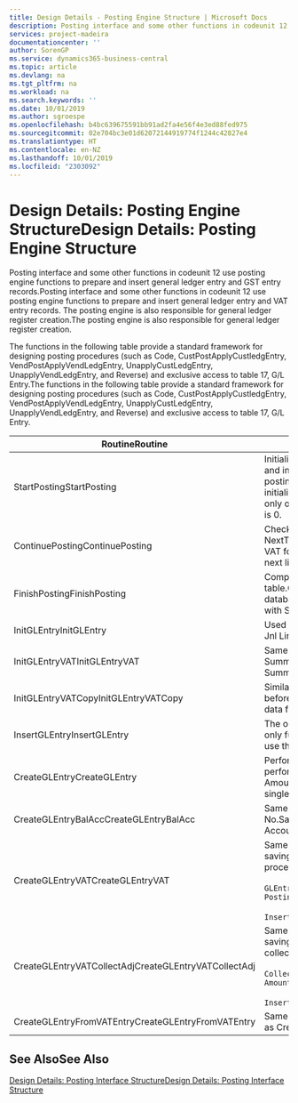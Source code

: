 ```yaml
---
title: Design Details - Posting Engine Structure | Microsoft Docs
description: Posting interface and some other functions in codeunit 12 use posting engine functions to prepare and insert general ledger entry and GST entry records. The posting engine is also responsible for general ledger register creation.
services: project-madeira
documentationcenter: ''
author: SorenGP
ms.service: dynamics365-business-central
ms.topic: article
ms.devlang: na
ms.tgt_pltfrm: na
ms.workload: na
ms.search.keywords: ''
ms.date: 10/01/2019
ms.author: sgroespe
ms.openlocfilehash: b4bc639675591bb91ad2fa4e56f4e3ed88fed975
ms.sourcegitcommit: 02e704bc3e01d62072144919774f1244c42827e4
ms.translationtype: HT
ms.contentlocale: en-NZ
ms.lasthandoff: 10/01/2019
ms.locfileid: "2303092"
---
```

# <a name="design-details-posting-engine-structure"></a><span data-ttu-id="674ee-104">Design Details: Posting Engine Structure</span><span class="sxs-lookup"><span data-stu-id="674ee-104">Design Details: Posting Engine Structure</span></span>
<span data-ttu-id="674ee-105">Posting interface and some other functions in codeunit 12 use posting engine functions to prepare and insert general ledger entry and GST entry records.</span><span class="sxs-lookup"><span data-stu-id="674ee-105">Posting interface and some other functions in codeunit 12 use posting engine functions to prepare and insert general ledger entry and VAT entry records.</span></span> <span data-ttu-id="674ee-106">The posting engine is also responsible for general ledger register creation.</span><span class="sxs-lookup"><span data-stu-id="674ee-106">The posting engine is also responsible for general ledger register creation.</span></span>  
  
 <span data-ttu-id="674ee-107">The functions in the following table provide a standard framework for designing posting procedures (such as Code, CustPostApplyCustledgEntry, VendPostApplyVendLedgEntry, UnapplyCustLedgEntry, UnapplyVendLedgEntry, and Reverse) and exclusive access to table 17, G/L Entry.</span><span class="sxs-lookup"><span data-stu-id="674ee-107">The functions in the following table provide a standard framework for designing posting procedures (such as Code, CustPostApplyCustledgEntry, VendPostApplyVendLedgEntry, UnapplyCustLedgEntry, UnapplyVendLedgEntry, and Reverse) and exclusive access to table 17, G/L Entry.</span></span>  
  
|<span data-ttu-id="674ee-108">Routine</span><span class="sxs-lookup"><span data-stu-id="674ee-108">Routine</span></span>|<span data-ttu-id="674ee-109">Description</span><span class="sxs-lookup"><span data-stu-id="674ee-109">Description</span></span>|  
|-------------|---------------------------------------|  
|<span data-ttu-id="674ee-110">StartPosting</span><span class="sxs-lookup"><span data-stu-id="674ee-110">StartPosting</span></span>|<span data-ttu-id="674ee-111">Initialises posting buffer TempGLEntryBuf, locks G/L Entry and GST Entry tables, and initialises Accounting Period, G/L Register, and Exchange Rate.</span><span class="sxs-lookup"><span data-stu-id="674ee-111">Initializes posting buffer TempGLEntryBuf, locks G/L Entry and VAT Entry tables, and initializes Accounting Period, G/L Register, and Exchange Rate.</span></span> <span data-ttu-id="674ee-112">Should be called only once, then NextEntryNo is 0.</span><span class="sxs-lookup"><span data-stu-id="674ee-112">Should be called only once, then NextEntryNo is 0.</span></span>|  
|<span data-ttu-id="674ee-113">ContinuePosting</span><span class="sxs-lookup"><span data-stu-id="674ee-113">ContinuePosting</span></span>|<span data-ttu-id="674ee-114">Checks and posts unrealised GST for previous transaction increment NextTransactionNo and prepares post of next line.</span><span class="sxs-lookup"><span data-stu-id="674ee-114">Checks and posts unrealized VAT for previous transaction increment NextTransactionNo and prepares post of next line.</span></span>|  
|<span data-ttu-id="674ee-115">FinishPosting</span><span class="sxs-lookup"><span data-stu-id="674ee-115">FinishPosting</span></span>|<span data-ttu-id="674ee-116">Completes posting by inserting G/L entries from temporary buffer into database table.</span><span class="sxs-lookup"><span data-stu-id="674ee-116">Completes posting by inserting G/L entries from temporary buffer into database table.</span></span> <span data-ttu-id="674ee-117">Always used together with StartPosting.</span><span class="sxs-lookup"><span data-stu-id="674ee-117">Always used together with StartPosting.</span></span> <span data-ttu-id="674ee-118">Checks for inconsistencies.</span><span class="sxs-lookup"><span data-stu-id="674ee-118">Checks for inconsistencies.</span></span>|  
|<span data-ttu-id="674ee-119">InitGLEntry</span><span class="sxs-lookup"><span data-stu-id="674ee-119">InitGLEntry</span></span>|<span data-ttu-id="674ee-120">Used to initialise new G/L entry for Gen.</span><span class="sxs-lookup"><span data-stu-id="674ee-120">Used to initialize new G/L entry for Gen.</span></span> <span data-ttu-id="674ee-121">Jnl Line.</span><span class="sxs-lookup"><span data-stu-id="674ee-121">Jnl Line.</span></span> <span data-ttu-id="674ee-122">Returns GLEntry as parameter.</span><span class="sxs-lookup"><span data-stu-id="674ee-122">Returns GLEntry as parameter.</span></span>|  
|<span data-ttu-id="674ee-123">InitGLEntryVAT</span><span class="sxs-lookup"><span data-stu-id="674ee-123">InitGLEntryVAT</span></span>|<span data-ttu-id="674ee-124">Same as InitGLEntry, but also assigns Bal. Account No. and SummarizeVAT.</span><span class="sxs-lookup"><span data-stu-id="674ee-124">Same as InitGLEntry, but also assigns Bal. Account No. and SummarizeVAT.</span></span>|  
|<span data-ttu-id="674ee-125">InitGLEntryVATCopy</span><span class="sxs-lookup"><span data-stu-id="674ee-125">InitGLEntryVATCopy</span></span>|<span data-ttu-id="674ee-126">Similar to InitGLEntryGST, but also copies posting groups data from GST Entry before SummariseGST.</span><span class="sxs-lookup"><span data-stu-id="674ee-126">Similar to InitGLEntryVAT, but also copies posting groups data from VAT Entry before SummarizeVAT.</span></span>|  
|<span data-ttu-id="674ee-127">InsertGLEntry</span><span class="sxs-lookup"><span data-stu-id="674ee-127">InsertGLEntry</span></span>|<span data-ttu-id="674ee-128">The only function that inserts G/L entry into global TempGLEntryBuf table.</span><span class="sxs-lookup"><span data-stu-id="674ee-128">The only function that inserts G/L entry into global TempGLEntryBuf table.</span></span> <span data-ttu-id="674ee-129">Always use this function for insert.</span><span class="sxs-lookup"><span data-stu-id="674ee-129">Always use this function for insert.</span></span>|  
|<span data-ttu-id="674ee-130">CreateGLEntry</span><span class="sxs-lookup"><span data-stu-id="674ee-130">CreateGLEntry</span></span>|<span data-ttu-id="674ee-131">Performs an InitGLEntry, assigns Additional Currency Amount, and then performs InsertGLEntry.</span><span class="sxs-lookup"><span data-stu-id="674ee-131">Performs an InitGLEntry, assigns Additional Currency Amount, and then performs InsertGLEntry.</span></span> <span data-ttu-id="674ee-132">Replaces several lines of code with a single function call.</span><span class="sxs-lookup"><span data-stu-id="674ee-132">Replaces several lines of code with a single function call.</span></span>|  
|<span data-ttu-id="674ee-133">CreateGLEntryBalAcc</span><span class="sxs-lookup"><span data-stu-id="674ee-133">CreateGLEntryBalAcc</span></span>|<span data-ttu-id="674ee-134">Same as CreateGLEntry, but also assigns Bal. Account Type and Bal. Account No.</span><span class="sxs-lookup"><span data-stu-id="674ee-134">Same as CreateGLEntry, but also assigns Bal. Account Type and Bal. Account No.</span></span>|  
|<span data-ttu-id="674ee-135">CreateGLEntryVAT</span><span class="sxs-lookup"><span data-stu-id="674ee-135">CreateGLEntryVAT</span></span>|<span data-ttu-id="674ee-136">Same as CreateGLEntry, but with additional processing for posting groups and saving to temporary GST buffer:</span><span class="sxs-lookup"><span data-stu-id="674ee-136">Same as CreateGLEntry, but with additional processing for posting groups and saving to temporary VAT buffer:</span></span><br /><br /> `GLEntry.CopyPostingGroupsFromDtldCVBuf(DtldCVLedgEntryBuf,GenJnlLine."Gen. Posting Type");`<br /><br /> `InsertVATEntriesFromTemp(DtldCVLedgEntryBuf,GLEntry);`|  
|<span data-ttu-id="674ee-137">CreateGLEntryVATCollectAdj</span><span class="sxs-lookup"><span data-stu-id="674ee-137">CreateGLEntryVATCollectAdj</span></span>|<span data-ttu-id="674ee-138">Same as CreateGLEntry, but with additional collection of adjustments and saving to temporary GST buffer:</span><span class="sxs-lookup"><span data-stu-id="674ee-138">Same as CreateGLEntry, but with additional collection of adjustments and saving to temporary VAT buffer:</span></span><br /><br /> `CollectAdjustment(AdjAmount,GLEntry.Amount,GLEntry."Additional-Currency Amount",OriginalDateSet);`<br /><br /> `InsertVATEntriesFromTemp(DtldCVLedgEntryBuf,GLEntry);`|  
|<span data-ttu-id="674ee-139">CreateGLEntryFromVATEntry</span><span class="sxs-lookup"><span data-stu-id="674ee-139">CreateGLEntryFromVATEntry</span></span>|<span data-ttu-id="674ee-140">Same as CreateGLEntry, but also copies posting groups from GST entry.</span><span class="sxs-lookup"><span data-stu-id="674ee-140">Same as CreateGLEntry, but also copies posting groups from VAT entry.</span></span>|  
  
## <a name="see-also"></a><span data-ttu-id="674ee-141">See Also</span><span class="sxs-lookup"><span data-stu-id="674ee-141">See Also</span></span>  
 [<span data-ttu-id="674ee-142">Design Details: Posting Interface Structure</span><span class="sxs-lookup"><span data-stu-id="674ee-142">Design Details: Posting Interface Structure</span></span>](design-details-posting-interface-structure.md)